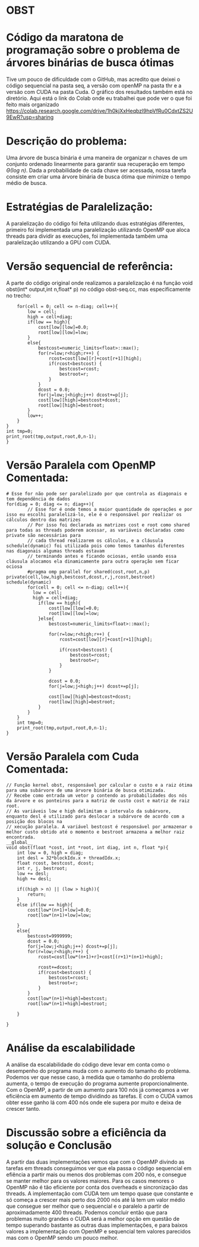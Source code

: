 # OBST
# Código da maratona de programação sobre o problema de árvores binárias de busca ótimas
Tive um pouco de dificuldade com o GitHub, mas acredito que deixei o código sequencial na pasta seq, a versão com openMP na pasta thr e a versão com CUDA na pasta Cuda. O gráfico dos resultados também está no diretório. Aqui está o link do Colab onde eu trabalhei que pode ver o que foi feito mais organizado https://colab.research.google.com/drive/1h0kjXxHeqbzl9hpVfRu0CdxtZS2U9EwR?usp=sharing
# Descrição do problema:
  Uma árvore de busca binária é uma maneira de organizar n chaves de um conjunto ordenado linearmente para garantir sua recuperação em tempo *Θ(log n)*. Dada a probabilidade de cada chave ser acessada, nossa tarefa consiste em criar uma árvore binária de busca ótima que minimize o tempo médio de busca.
# Estratégias de Paralelização:
  A paralelização do código foi feita utilizando duas estratégias diferentes, primeiro foi implementada uma paralelização utilizando OpenMP que aloca threads para dividir as execuções, foi implementada também uma paralelização utilizando a GPU com CUDA.
# Versão sequencial de referência:
  A parte do código original onde realizamos a paralelização é na função void obst(int* output,int n,float* p) no código obst-seq.cc, mas especificamente no trecho:  
```for(diag = 0; diag <= n; diag++){
    for(cell = 0; cell <= n-diag; cell++){
        low = cell;
        high = cell+diag;
        if(low == high){
            cost[low][low]=0.0;
            root[low][low]=low;
        }
        else{
            bestcost=numeric_limits<float>::max();
            for(r=low;r<high;r++) {
                rcost=cost[low][r]+cost[r+1][high];
                if(rcost<bestcost) {
                    bestcost=rcost;
                    bestroot=r;
                }
            }
            dcost = 0.0;
            for(j=low;j<high;j++) dcost+=p[j];
            cost[low][high]=bestcost+dcost;
            root[low][high]=bestroot;
        }
        low++;
    }      
}
int tmp=0;
print_root(tmp,output,root,0,n-1);
}
```
# Versão Paralela com OpenMP Comentada:

```
# Esse for não pode ser paralelizado por que controla as diagonais e tem dependência de dados
for(diag = 0; diag <= n; diag++){
        // Esse for é onde temos a maior quantidade de operações e por isso eu escolhi paralelizá-lo, ele é o responsável por realizar os cálculos dentro das matrizes 
        // Por isso foi declarada as matrizes cost e root como shared para todas as threads poderem acessar, as variáveis declaradas como private são necessárias para 
        // cada thread realizarem os cálculos, e a cláusula schedule(dynamic) foi utilizada pois como temos tamanhos diferentes nas diagonais algumas threads estavam 
        // terminando antes e ficando ociosas, então usando essa cláusula alocamos ela dinamicamente para outra operação sem ficar ociosa
        #pragma omp parallel for shared(cost,root,n,p) private(cell,low,high,bestcost,dcost,r,j,rcost,bestroot) schedule(dynamic)
        for(cell = 0; cell <= n-diag; cell++){
          low = cell;
          high = cell+diag;
            if(low == high){
                cost[low][low]=0.0;
                root[low][low]=low;
            }else{
                bestcost=numeric_limits<float>::max();

                for(r=low;r<high;r++) {
                    rcost=cost[low][r]+cost[r+1][high];

                    if(rcost<bestcost) {
                        bestcost=rcost;
                        bestroot=r;
                    }
                }

                dcost = 0.0;
                for(j=low;j<high;j++) dcost+=p[j];

                cost[low][high]=bestcost+dcost;
                root[low][high]=bestroot;
            }
        }
    }
    int tmp=0;
    print_root(tmp,output,root,0,n-1);
}
```
# Versão Paralela com Cuda Comentada:
```
// Função kernel obst, responsável por calcular o custo e a raiz ótima para uma subárvore de uma árvore binária de busca otimizada. 
// Recebe como entrada um vetor p contendo as probabilidades dos nós da árvore e os ponteiros para a matriz de custo cost e matriz de raiz root. 
// As variáveis low e high delimitam o intervalo da subárvore, enquanto desl é utilizado para deslocar a subárvore de acordo com a posição dos blocos na 
// xecução paralela. A variável bestcost é responsável por armazenar o melhor custo obtido até o momento e bestroot armazena a melhor raiz encontrada.
__global__
void obst(float *cost, int *root, int diag, int n, float *p){
    int low = 0, high = diag;
    int desl = 32*blockIdx.x + threadIdx.x;
    float rcost, bestcost, dcost;
    int r, j, bestroot;
    low += desl;
    high += desl;

    if((high > n) || (low > high)){ 
        return;
    }
    else if(low == high){
        cost[low*(n+1)+low]=0.0;
        root[low*(n+1)+low]=low;

    }
    else{
        bestcost=9999999;
        dcost = 0.0;
        for(j=low;j<high;j++) dcost+=p[j];
        for(r=low;r<high;r++) {
            rcost=cost[low*(n+1)+r]+cost[(r+1)*(n+1)+high];

            rcost+=dcost;
            if(rcost<bestcost) {
                bestcost=rcost;
                bestroot=r;
            }
        }
        cost[low*(n+1)+high]=bestcost;
        root[low*(n+1)+high]=bestroot;
        
    }

}
```
# Análise da escalabilidade 
  A análise da escalabilidade do código deve levar em conta como o desempenho do programa muda com o aumento do tamanho do problema. Podemos ver que nesse caso, à medida que o tamanho do problema aumenta, o tempo de execução do programa aumente proporcionalmente. Com o OpenMP, a partir de um aumento para 100 nós já começamos a ver eficiência em aumento de tempo dividindo as tarefas. E com o CUDA vamos obter esse ganho lá com 400 nós onde ele supera por muito e deixa de crescer tanto.
  
# Discussão sobre a eficiência da solução e Conclusão
  A partir das duas implementações vemos que com o OpenMP divindo as tarefas em threads conseguimos ver que ela passa o código sequencial em efiência a partir mais ou menos dos problemas com 200 nós, e consegue se manter melhor para os valores maiores. Para os casos menores o OpenMP não é tão eficiente por conta dos overheads e sincronização das threads. A implementação com CUDA tem um tempo quase que constante e só começa a crescer mais perto dos 2000 nós até lá tem um valor médio que consegue ser melhor que o sequencial e o paralelo a partir de aproximadamente 400 threads.
  Podemos concluir então que para problemas muito grandes o CUDA será a melhor opção em questão de tempo superando bastante as outras duas implementações, e para baixos valores a implementação com OpenMP e sequencial tem valores parecidos mas com o OpenMP sendo um pouco melhor.
